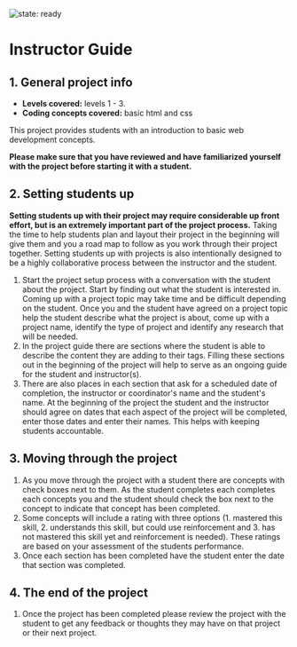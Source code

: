 ![state: ready](https://img.shields.io/badge/status-ready-green.svg)

# Instructor Guide

## 1. General project info
- **Levels covered:** levels 1 - 3.
- **Coding concepts covered:** basic html and css

This project provides students with an introduction to basic web development concepts.

**Please make sure that you have reviewed and have familiarized yourself with the project before starting it with a student.** 

## 2. Setting students up
**Setting students up with their project may require considerable up front effort, but is an extremely important part of the project process.** Taking the time to help students plan and layout their project in the beginning will give them and you a road map to follow as you work through their project together. Setting students up with projects is also intentionally designed to be a highly collaborative process between the instructor and the student.

  1. Start the project setup process with a conversation with the student about the project. Start by finding out what the student is interested in. Coming up with a project topic may take time and be difficult depending on the student. Once you and the student have agreed on a project topic help the student describe what the project is about, come up with a project name, identify the type of project and identify any research that will be needed.
  2. In the project guide there are sections where the student is able to describe the content they are adding to their tags. Filling these sections out in the beginning of the project will help to serve as an ongoing guide for the student and instructor(s). 
  3. There are also places in each section that ask for a scheduled date of completion, the instructor or coordinator's name and the student's name. At the beginning of the project the student and the instructor should agree on dates that each aspect of the project will be completed, enter those dates and enter their names. This helps with keeping students accountable.

## 3. Moving through the project
  1. As you move through the project with a student there are concepts with check boxes next to them. As the student completes each completes each concepts you and the student should check the box next to the concept to indicate that concept has been completed. 
  2. Some concepts will include a rating with three options (1. mastered this skill, 2. understands this skill, but could use reinforcement and 3. has not mastered this skill yet and reinforcement is needed). These ratings are based on your assessment of the students performance. 
  3. Once each section has been completed have the student enter the date that section was completed.

## 4. The end of the project
  1. Once the project has been completed please review the project with the student to get any feedback or thoughts they may have on that project or their next project.
